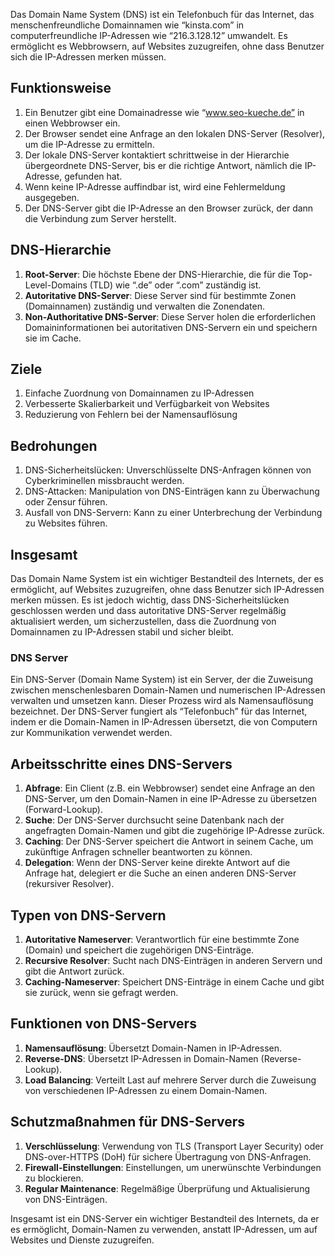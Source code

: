 
Das Domain Name System (DNS) ist ein Telefonbuch für das Internet, das menschenfreundliche Domainnamen wie “kinsta.com” in computerfreundliche IP-Adressen wie “216.3.128.12” umwandelt. Es ermöglicht es Webbrowsern, auf Websites zuzugreifen, ohne dass Benutzer sich die IP-Adressen merken müssen.

## Funktionsweise

1. Ein Benutzer gibt eine Domainadresse wie “www.seo-kueche.de” in einen Webbrowser ein.
2. Der Browser sendet eine Anfrage an den lokalen DNS-Server (Resolver), um die IP-Adresse zu ermitteln.
3. Der lokale DNS-Server kontaktiert schrittweise in der Hierarchie übergeordnete DNS-Server, bis er die richtige Antwort, nämlich die IP-Adresse, gefunden hat.
4. Wenn keine IP-Adresse auffindbar ist, wird eine Fehlermeldung ausgegeben.
5. Der DNS-Server gibt die IP-Adresse an den Browser zurück, der dann die Verbindung zum Server herstellt.

## DNS-Hierarchie

1. **Root-Server**: Die höchste Ebene der DNS-Hierarchie, die für die Top-Level-Domains (TLD) wie “.de” oder “.com” zuständig ist.
2. **Autoritative DNS-Server**: Diese Server sind für bestimmte Zonen (Domainnamen) zuständig und verwalten die Zonendaten.
3. **Non-Authoritative DNS-Server**: Diese Server holen die erforderlichen Domaininformationen bei autoritativen DNS-Servern ein und speichern sie im Cache.

## Ziele

1. Einfache Zuordnung von Domainnamen zu IP-Adressen
2. Verbesserte Skalierbarkeit und Verfügbarkeit von Websites
3. Reduzierung von Fehlern bei der Namensauflösung

## Bedrohungen

1. DNS-Sicherheitslücken: Unverschlüsselte DNS-Anfragen können von Cyberkriminellen missbraucht werden.
2. DNS-Attacken: Manipulation von DNS-Einträgen kann zu Überwachung oder Zensur führen.
3. Ausfall von DNS-Servern: Kann zu einer Unterbrechung der Verbindung zu Websites führen.

## Insgesamt

Das Domain Name System ist ein wichtiger Bestandteil des Internets, der es ermöglicht, auf Websites zuzugreifen, ohne dass Benutzer sich IP-Adressen merken müssen. Es ist jedoch wichtig, dass DNS-Sicherheitslücken geschlossen werden und dass autoritative DNS-Server regelmäßig aktualisiert werden, um sicherzustellen, dass die Zuordnung von Domainnamen zu IP-Adressen stabil und sicher bleibt.


### DNS Server

Ein DNS-Server (Domain Name System) ist ein Server, der die Zuweisung zwischen menschenlesbaren Domain-Namen und numerischen IP-Adressen verwalten und umsetzen kann. Dieser Prozess wird als Namensauflösung bezeichnet. Der DNS-Server fungiert als “Telefonbuch” für das Internet, indem er die Domain-Namen in IP-Adressen übersetzt, die von Computern zur Kommunikation verwendet werden.

## Arbeitsschritte eines DNS-Servers

1. **Abfrage**: Ein Client (z.B. ein Webbrowser) sendet eine Anfrage an den DNS-Server, um den Domain-Namen in eine IP-Adresse zu übersetzen (Forward-Lookup).
2. **Suche**: Der DNS-Server durchsucht seine Datenbank nach der angefragten Domain-Namen und gibt die zugehörige IP-Adresse zurück.
3. **Caching**: Der DNS-Server speichert die Antwort in seinem Cache, um zukünftige Anfragen schneller beantworten zu können.
4. **Delegation**: Wenn der DNS-Server keine direkte Antwort auf die Anfrage hat, delegiert er die Suche an einen anderen DNS-Server (rekursiver Resolver).

## Typen von DNS-Servern

1. **Autoritative Nameserver**: Verantwortlich für eine bestimmte Zone (Domain) und speichert die zugehörigen DNS-Einträge.
2. **Recursive Resolver**: Sucht nach DNS-Einträgen in anderen Servern und gibt die Antwort zurück.
3. **Caching-Nameserver**: Speichert DNS-Einträge in einem Cache und gibt sie zurück, wenn sie gefragt werden.

## Funktionen von DNS-Servers

1. **Namensauflösung**: Übersetzt Domain-Namen in IP-Adressen.
2. **Reverse-DNS**: Übersetzt IP-Adressen in Domain-Namen (Reverse-Lookup).
3. **Load Balancing**: Verteilt Last auf mehrere Server durch die Zuweisung von verschiedenen IP-Adressen zu einem Domain-Namen.

## Schutzmaßnahmen für DNS-Servers

1. **Verschlüsselung**: Verwendung von TLS (Transport Layer Security) oder DNS-over-HTTPS (DoH) für sichere Übertragung von DNS-Anfragen.
2. **Firewall-Einstellungen**: Einstellungen, um unerwünschte Verbindungen zu blockieren.
3. **Regular Maintenance**: Regelmäßige Überprüfung und Aktualisierung von DNS-Einträgen.

Insgesamt ist ein DNS-Server ein wichtiger Bestandteil des Internets, da er es ermöglicht, Domain-Namen zu verwenden, anstatt IP-Adressen, um auf Websites und Dienste zuzugreifen.